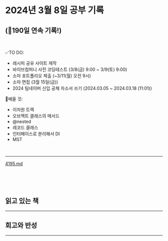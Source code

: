 # 2024년 3월 8일 공부 기록 
## (🚀190일 연속 기록!)

<br>

✅TO DO: 

- 레시피 공유 사이트 제작
- 바이브컴퍼니 사전 코딩테스트 (3/8(금) 9:00 ~ 3/9(토) 9:00)
- 소마 포트폴리오 제출 (~3/11(월) 오전 9시)
- 소마 면접 (3월 15일(금))
- 2024 팀네이버 신입 공채 자소서 쓰기 (2024.03.05 ~ 2024.03.18 (11:01))

💭배울 것:

- 이차원 트랙
- 오브젝트 클래스의 메서드
- @nested
- 레코드 클래스
- 인터페이스로 분리해서 DI
- MST

<br>

---

[4195.md](..%2F..%2F..%2FAlgorithm%2FSolvedProblem%2F%EB%B6%84%EB%A6%AC%EC%A7%91%ED%95%A9%2F4195%2F4195.md)

<br><br><br>

## 읽고 있는 책

---




## 회고와 반성

---
